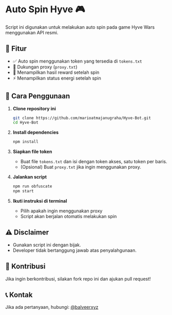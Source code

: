 # Auto Spin Hyve 🎮

Script ini digunakan untuk melakukan auto spin pada game Hyve Wars menggunakan API resmi.

## 📌 Fitur
- ✅ Auto spin menggunakan token yang tersedia di `tokens.txt`
- 🔌 Dukungan proxy (`proxy.txt`)
- 🎁 Menampilkan hasil reward setelah spin
- ⚡ Menampilkan status energi setelah spin

## 🚀 Cara Penggunaan
1. **Clone repository ini**
   ```sh
   git clone https://github.com/marioatmajanugraha/Hyve-Bot.git
   cd Hyve-Bot
   ```
2. **Install dependencies**
   ```sh
   npm install
   ```
3. **Siapkan file token**
   - Buat file `tokens.txt` dan isi dengan token akses, satu token per baris.
   - (Opsional) Buat `proxy.txt` jika ingin menggunakan proxy.

4. **Jalankan script**
   ```sh
   npm run obfuscate
   npm start
   ```

5. **Ikuti instruksi di terminal**
   - Pilih apakah ingin menggunakan proxy
   - Script akan berjalan otomatis melakukan spin

## ⚠️ Disclaimer
- Gunakan script ini dengan bijak.
- Developer tidak bertanggung jawab atas penyalahgunaan.

## 🤝 Kontribusi
Jika ingin berkontribusi, silakan fork repo ini dan ajukan pull request!

## 📞 Kontak
Jika ada pertanyaan, hubungi: [@balveerxyz](https://github.com/balveerxyz)

